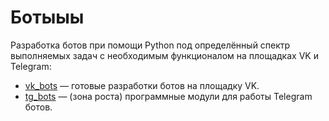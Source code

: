 # Ботыыы

Разработка ботов при помощи Python под определённый спектр выполняемых задач с необходимым функционалом на площадках VK и Telegram:

- [vk_bots](https://github.com/Valyaevgeorgiy/Social_chatbots/tree/main/vk_bots) — готовые разработки ботов на площадку VK. 
- [tg_bots](https://github.com/Valyaevgeorgiy/Social_chatbots/tree/main/tg_bots) — (зона роста) программные модули для работы Telegram ботов.
